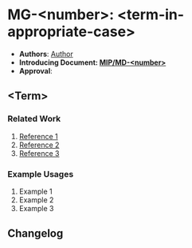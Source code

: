 # MG-\<number\>: \<term-in-appropriate-case\>

- **Authors**: [Author](mailto:author@email.com)
- **Introducing Document: [MIP/MD-\<number\>](../MIP/mip-\<number\>/README.md)**
- **Approval**: <!--Either approved (:white_check_mark:) or not approved (:x:) by the governance body. To be inserted by governance. -->

## \<Term\>

<!--
    Write a concise gloss for the term.
 -->

### Related Work

<!--
    Enumerate key usages of the term or related terms in other contexts.
-->
1. [Reference 1](https://example.com)
2. [Reference 2](https://example.com)
3. [Reference 3](https://example.com)

### Example Usages

<!--
    Provide examples of the term's usage in context.
-->
1. Example 1
2. Example 2
3. Example 3

## Changelog

<!--
  Document any post-publication changes to the gloss entry.
  The changelog should be maintained after publication.

  1. **Transparency and Clarity**: The changelog acknowledges any corrections made post-publication, ensuring that readers are not misled and are always equipped with the most accurate information.

  2. **Accountability**: By noting changes openly, we maintain a high level of responsibility and ownership over our content. It’s an affirmation that we value precision and are ready to correct oversights.

  Each changelog should briefly describe each change made, accompanied by a reference to the date, version and PR in which the change was implemented.

  The format should be as follows:
  - **YYYY-MM-DD**: Description of change. [PR#](link-to-PR)

  TODO: Maintain this comment.
-->
